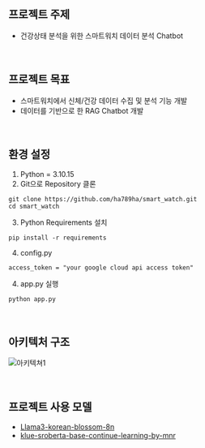 ## 프로젝트 주제
- 건강상태 분석을 위한 스마트워치 데이터 분석 Chatbot
<br>

## 프로젝트 목표
- 스마트워치에서 신체/건강 데이터 수집 및 분석 기능 개발
- 데이터를 기반으로 한 RAG Chatbot 개발

<br>

## 환경 설정
1. Python = 3.10.15
2. Git으로 Repository 클론
```shell
git clone https://github.com/ha789ha/smart_watch.git
cd smart_watch
```
3. Python Requirements 설치
```shell
pip install -r requirements
```
4. config.py
```shell
access_token = "your google cloud api access token"
```  
4. app.py 실행
```shell
python app.py
``` 
<br>

## 아키텍처 구조

![아키텍쳐1](https://github.com/user-attachments/assets/14035666-bfd0-476e-8f53-ae047cfbee7f)

<br>

## 프로젝트 사용 모델
- [Llama3-korean-blossom-8n](https://huggingface.co/MLP-KTLim/llama-3-Korean-Bllossom-8B)
- [klue-sroberta-base-continue-learning-by-mnr](https://huggingface.co/bespin-global/klue-sroberta-base-continue-learning-by-mnr)
<br>

